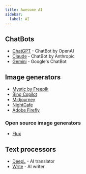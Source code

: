 ```yaml
---
title: Awesome AI
sidebar:
  label: AI
---
```


## ChatBots

- [ChatGPT](https://chatgpt.com/) - ChatBot by OpenAI
- [Claude](https://claude.ai/chat/) - ChatBot by Anthropic
- [Gemini](https://bard.google.com/) - Google's ChatBot

## Image generators

- [Mystic by Freepik](https://www.freepik.com/ai/image-generator)
- [Bing Copilot](https://www.bing.com/images/create)
- [Midjourney](https://midjourney.com/)
- [NightCafe](https://nightcafe.studio/)
- [Adobe Firefly](https://firefly.adobe.com/)

### Open source image generators

- [Flux](https://blackforestlabs.ai/)

## Text processors

- [DeepL](https://www.deepl.com/translator) - AI translator
- [Write](https://www.deepl.com/write/) - AI writer
